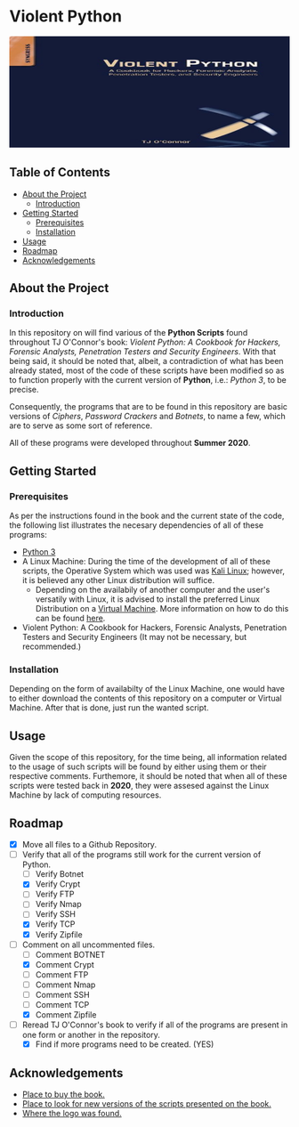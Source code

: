 # Violent Python
<div align="center">
<img src="img/VPB.jpg" alt="logo" width="600" height="200" />
</div>

## Table of Contents
- [About the Project](#about-the-project)
  * [Introduction](#introduction)
- [Getting Started](#getting-started)
  * [Prerequisites](#prerequisites)
  * [Installation](#installation)
- [Usage](#usage)
- [Roadmap](#roadmap)
- [Acknowledgements](#acknowledgements)

## About the Project
### Introduction
In this repository on will find various of the __Python Scripts__ found throughout TJ O'Connor's book: _Violent Python: A Cookbook for Hackers, Forensic Analysts, Penetration Testers and Security Engineers_. With that being said, it should be noted that, albeit, a contradiction of what has been already stated, most of the code of these scripts have been modified so as to function properly with the current version of __Python__, i.e.: _Python 3_, to be precise.

Consequently, the programs that are to be found in this repository are basic versions of _Ciphers_, _Password Crackers_ and _Botnets_, to name a few, which are to serve as some sort of reference.

All of these programs were developed throughout __Summer 2020__.
## Getting Started
### Prerequisites
As per the instructions found in the book and the current state of the code, the following list illustrates the necesary dependencies of all of these programs:
- [Python 3](https://www.python.org/downloads/)
- A Linux Machine: During the time of the development of all of these scripts, the Operative System which was used was [Kali Linux](https://www.kali.org/); however, it is believed any other Linux distribution will suffice.
  * Depending on the availabily of another computer and the user's versatily with Linux, it is advised to install the preferred Linux Distribution on a [Virtual Machine](https://www.virtualbox.org/). More information on how to do this can be found [here](https://itsfoss.com/install-linux-in-virtualbox/).
- Violent Python: A Cookbook for Hackers, Forensic Analysts, Penetration Testers and Security Engineers (It may not be necessary, but recommended.)
### Installation
Depending on the form of availabilty of the Linux Machine, one would have to either download the contents of this repository on a computer or Virtual Machine. After that is done, just run the wanted script.

## Usage
Given the scope of this repository, for the time being, all information related to the usage of such scripts will be found by either using them or their respective comments. Furthemore, it should be noted that when all of these scripts were tested back in __2020__, they were assesed against the Linux Machine by lack of computing resources.

## Roadmap
* [x] Move all files to a Github Repository.
* [ ] Verify that all of the programs still work for the current version of Python.
  - [ ] Verify Botnet
  - [x] Verify Crypt
  - [ ] Verify FTP
  - [ ] Verify Nmap
  - [ ] Verify SSH
  - [X] Verify TCP
  - [x] Verify Zipfile
* [ ] Comment on all uncommented files.
  - [ ] Comment BOTNET
  - [x] Comment Crypt
  - [ ] Comment FTP
  - [ ] Comment Nmap
  - [ ] Comment SSH
  - [ ] Comment TCP
  - [x] Comment Zipfile
* [ ] Reread TJ O'Connor's book to verify if all of the programs are present in one form or another in the repository.
  - [X] Find if more programs need to be created. (YES)

## Acknowledgements
- [Place to buy the book.](https://www.amazon.com/Violent-Python-Cookbook-Penetration-Engineers/dp/1597499579)
- [Place to look for new versions of the scripts presented on the book.](https://github.com/)
- [Where the logo was found.](https://lh5.googleusercontent.com/nLrYjHzvi84zM0uAri7p_EPrc93M9Y2YXJQOcf7JEN1MKnlFc3BH8285VPYLGfQhyCc=w1200-h630-p)
